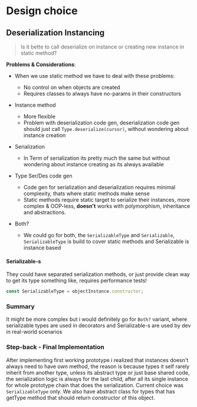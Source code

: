 # Design choice
## Deserialization Instancing
> Is it bette to call deserialize on instance or creating new instance in static method?

**Problems & Considerations**:
- When we use static method we have to deal with these problems:
    - No control on when objects are created
    - Requires classes to always have no-params in their constructors

- Instance method
    - More flexible
    - Problem with deserialization code gen, deserialization code gen should just call `Type.deserialize(cursor)`, without wondering about instance creation

- Serialization
    - In Term of serialization its pretty much the same but without wondering about instance creating as its always available

- Type Ser/Des code gen
    - Code gen for serialization and deserialization requires minimal complexity, thats where static methods make sense
    - Static methods require static target to serialize their instances, more complex & OOP-less, **doesn't** works with polymorphism, inheritance and abstractions.

- Both?
    - We could go for both, the `SerializableType` and `Serializable`, `SerializableType` is build to cover static methods and Serializable is instance based

#### Serializable-s
They could have separated serialization methods, or just provide clean way to get its type something like, requires performance tests!
```js
const SerializableType = objectInstance.constructor;
```


### Summary
It might be more complex but i would definitely go for `Both?` variant, where serializable types are used in decorators and Serializable-s are used by dev in real-world scenarios

### Step-back - Final Implementation
After implementing first working prototype i realized that instances doesn't always need to have own method, the reason is because types it self rarely inherit from another type, unless its abstract type or just base shared code, the serialization logic is always for the last child, after all its single instance for whole prototype chain that does the serialization. Current choice was `SerializableType` only. We also have abstract class for types that has getType method that should return constructor of this object.

